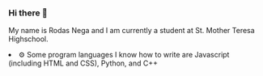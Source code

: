 ### Hi there 👋

My name is Rodas Nega and I am currently a student at St. Mother Teresa Highschool.

<li>
⚙️ Some program languages I know how to write are Javascript (including HTML and CSS), Python, and C++
</li>

